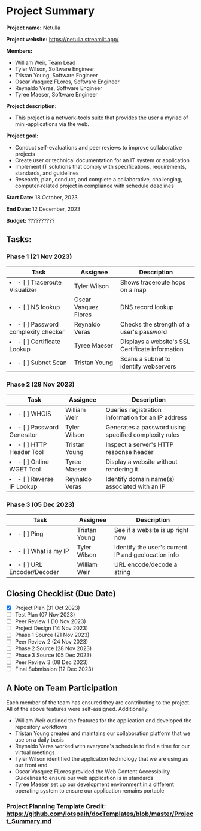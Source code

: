 # Project Summary

**Project name:** Netulla

**Project website:** https://netulla.streamlit.app/

**Members:**
- William Weir, Team Lead
- Tyler Wilson, Software Engineer
- Tristan Young, Software Engineer
- Oscar Vasquez FLores, Software Engineer
- Reynaldo Veras, Software Engineer
- Tyree Maeser, Software Engineer

**Project description:** 
- This project is a network-tools suite that provides the user a myriad of mini-applications via the web.

**Project goal:** 
- Conduct self-evaluations and peer reviews to improve collaborative projects
- Create user or technical documentation for an IT system or application
- Implement IT solutions that comply with specifications, requirements, standards, and guidelines
- Research, plan, conduct, and complete a collaborative, challenging, computer-related project in compliance with schedule deadlines

**Start Date:** 18 October, 2023

**End Date:** 12 December, 2023

**Budget:** ??????????

## Tasks:
### Phase 1 (21 Nov 2023)
|Task             | Assignee | Description |
|-----------------|----------|-------|
| <li>- [ ] Traceroute Visualizer</li>| Tyler Wilson | Shows traceroute hops on a map |
| <li>- [ ] NS lookup</li>| Oscar Vasquez Flores | DNS record lookup |
| <li>- [ ] Password complexity checker</li>| Reynaldo Veras | Checks the strength of a user's password |
| <li>- [ ] Certificate Lookup</li>| Tyree Maeser | Displays a website's SSL Certificate information |
| <li>- [ ] Subnet Scan</li>| Tristan Young | Scans a subnet to identify webservers |

### Phase 2 (28 Nov 2023)
|Task             | Assignee | Description |
|-----------------|----------|-------|
| <li>- [ ] WHOIS</li>| William Weir | Queries registration information for an IP address |
| <li>- [ ] Password Generator</li>| Tyler Wilson | Generates a password using specified complexity rules |
| <li>- [ ] HTTP Header Tool</li>| Tristan Young | Inspect a server's HTTP response header  |
| <li>- [ ] Online WGET Tool</li>| Tyree Maeser | Display a website without rendering it |
| <li>- [ ] Reverse IP Lookup</li>| Reynaldo Veras | Identify domain name(s) associated with an IP |

### Phase 3 (05 Dec 2023)
|Task             | Assignee | Description |
|-----------------|----------|-------|
| <li>- [ ] Ping</li>| Tristan Young | See if a website is up right now |
| <li>- [ ] What is my IP</li>| Tyler Wilson | Identify the user's current IP and geolocation info |
| <li>- [ ] URL Encoder/Decoder</li>| William Weir | URL encode/decode a string |

## Closing Checklist (Due Date)

- [x]  Project Plan (31 Oct 2023)
- [ ]  Test Plan (07 Nov 2023)
- [ ]  Peer Review 1 (10 Nov 2023)
- [ ]  Project Design (14 Nov 2023)
- [ ]  Phase 1 Source (21 Nov 2023)
- [ ]  Peer Review 2 (24 Nov 2023)
- [ ]  Phase 2 Source (28 Nov 2023)
- [ ]  Phase 3 Source (05 Dec 2023)
- [ ]  Peer Review 3 (08 Dec 2023)
- [ ]  Final Submission (12 Dec 2023)

## A Note on Team Participation
Each member of the team has ensured they are contributing to the project. All of the above features were self-assigned. Additionally:
- William Weir outlined the features for the application and developed the repository workflows
- Tristan Young created and maintains our collaboration platform that we use on a daily basis
- Reynaldo Veras worked with everyone's schedule to find a time for our virtual meetings
- Tyler Wilson identified the application technology that we are using as our front end
- Oscar Vasquez FLores provided the Web Content Accessibility Guidelines to ensure our web application is in standards
- Tyree Maeser set up our development environment in a different operating system to ensure our application remains portable

### Project Planning Template Credit: https://github.com/lotspaih/docTemplates/blob/master/Project_Summary.md
